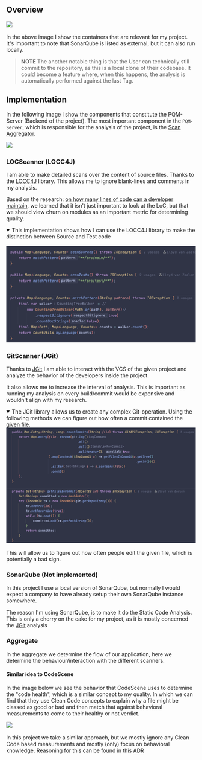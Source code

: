 ## Overview

![](embed:container-pqm)

In the above image I show the containers that are relevant for my project.
It's important to note that SonarQube is listed as external, but it can also run locally.

> **NOTE** The another notable thing is that the User can technically still commit to the repository, as this is a local
> clone of their codebase. It could become a feature where, when this happens, the analysis is automatically performed
> against the last Tag.

## Implementation

In the following image I show the components that constitute the PQM-Server (Backend of the project).
The most important component in the `PQM-Server`, which is responsible for the analysis of the project, is the
[Scan Aggregator](#Aggregate).

![](embed:backend-component)

### LOCScanner (LOCC4J)

I am able to make detailed scans over the content of source files.
Thanks to the [LOCC4J](https://github.com/cthing/locc4j) library.
This allows me to ignore blank-lines and comments in my analysis.

Based on the research: [on how many lines of code can a developer maintain](), we learned that it isn't just important
to look at the LoC,
but that we should view churn on modules as an important metric for determining quality.

<details open>
<summary>This implementation shows how I can use the LOCC4J library to make the distinction between Source and Test code</summary>
<br>
<img src="../../images/LoCScannerImpl.png" alt="LOCC4J-impl">
</details>

### GitScanner (JGit)

Thanks to [JGit](https://github.com/eclipse-jgit/jgit?tab=readme-ov-file#java-git) I am able to interact with the VCS of
the given project and analyze the behavior of the developers inside the project.

It also allows me to increase the interval of analysis.
This is important as running my analysis on every build/commit would be expensive and wouldn't align with my research.

<details open>
<summary>
The JGit library allows us to create any complex Git-operation.
Using the following methods we can figure out how often a commit contained the given file.
</summary>
<img src="../../images/countCommitsImpl1.png" alt="JGit-impl">
<br>
<p>
This will allow us to figure out how often people edit the given file, which is potentially a bad sign.
</p>
</details>

### SonarQube (Not implemented)

In this project I use a local version of SonarQube, but normally I would expect a company to have already setup their
own SonarQube instance somewhere.

The reason I'm using SonarQube, is to make it do the Static Code Analysis.
This is only a cherry on the cake for my project, as it is mostly concerned the [JGit](#JGit) analysis

### Aggregate

In the aggregate we determine the flow of our application, here we determine the behaviour/interaction with the different scanners.

#### Similar idea to CodeScene

In the image below we see the behavior that CodeScene uses to determine the "code health", which is a similar concept to my quality. In which we can find that they use Clean Code
concepts to explain why a file might be classed as good or bad and then match that against behavioral measurements to come to their healthy or not verdict.

![](https://codescene.com/hubfs/New%20Website/illustrations/Code%20Health_%20an%20aggregated%20metric%20based%20on%2025%20factors.svg)

In this project we take a similar approach, but we mostly ignore any Clean Code based measurements and mostly (only) focus on behavioral knowledge. Reasoning for this can be found
in this [ADR](decision/#4)
